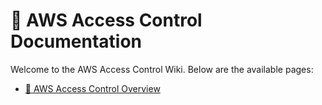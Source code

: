 # 📘 AWS Access Control Documentation

Welcome to the AWS Access Control Wiki. Below are the available pages:

- [🔐 AWS Access Control Overview](Access-Control-Policies/AWS-Access-Control)